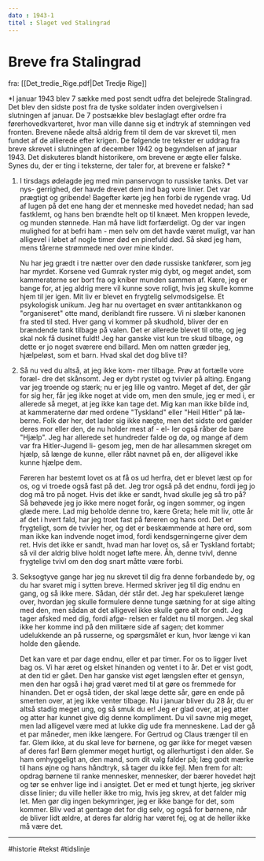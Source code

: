 ```yaml
---
dato : 1943-1
titel : Slaget ved Stalingrad
---
```



# Breve fra Stalingrad 
fra: [[Det_tredie_Rige.pdf|Det Tredje Rige]]


*I januar 1943 blev 7 sække med post sendt udfra det belejrede Stalingrad. Det blev den sidste post fra de tyske soldater inden overgivelsen i slutningen af januar. De 7 postsække blev beslaglagt efter ordre fra førerhovedkvarteret, hvor man ville danne sig et indtryk af stemningen ved fronten. Brevene nåede altså aldrig frem til dem de var skrevet til, men fundet af de allierede efter krigen. De følgende tre tekster er uddrag fra breve skrevet i slutningen af december 1942 og begyndelsen af januar 1943. Det diskuteres blandt historikere, om brevene er ægte eller falske. Synes du, der er ting i teksterne, der taler for, at brevene er falske? *

1. I tirsdags ødelagde jeg med min panservogn to russiske tanks. Det var nys- gerrighed, der havde drevet dem ind bag vore linier. Det var prægtigt og gribende! Bagefter kørte jeg hen forbi de rygende vrag. Ud af lugen på det ene hang der et menneske med hovedet nedad; han sad fastklemt, og hans ben brændte helt op til knæet. Men kroppen levede, og munden stønnede. Han må have lidt forfærdeligt. Og der var ingen mulighed for at befri ham - men selv om det havde været muligt, var han alligevel i løbet af nogle timer død en pinefuld død. Så skød jeg ham, mens tårerne strømmede ned over mine kinder. 
	
	Nu har jeg grædt i tre nætter over den døde russiske tankfører, som jeg har myrdet. Korsene ved Gumrak ryster mig dybt, og meget andet, som kammeraterne ser bort fra og kniber munden sammen af. Kære, jeg er bange for, at jeg aldrig mere vil kunne sove roligt, hvis jeg skulle komme hjem til jer igen. Mit liv er blevet en frygtelig selvmodsigelse. Et psykologisk unikum. Jeg har nu overtaget en svær antitankkanon og "organiseret" otte mand, deriblandt fire russere. Vi ni slæber kanonen fra sted til sted. Hver gang vi kommer på skudhold, bliver der en brændende tank tilbage på valen. Det er allerede blevet til otte, og jeg skal nok få dusinet fuldt! Jeg har ganske vist kun tre skud tilbage, og dette er jo noget sværere end billard. Men om natten græder jeg, hjælpeløst, som et barn. Hvad skal det dog blive til?

2. Så nu ved du altså, at jeg ikke kom- mer tilbage. Prøv at fortælle vore foræl- dre det skånsomt. Jeg er dybt rystet og tvivler på alting. Engang var jeg troende og stærk; nu er jeg lille og vantro. Meget af det, der går for sig her, får jeg ikke noget at vide om, men den smule, jeg er med i, er allerede så meget, at jeg ikke kan tage det. Mig kan man ikke bilde ind, at kammeraterne dør med ordene "Tyskland" eller "Heil Hitler" på læ- berne. Folk dør her, det lader sig ikke nægte, men det sidste ord gælder deres mor eller den, de nu holder mest af - el- ler også råber de bare "Hjælp". Jeg har allerede set hundreder falde og dø, og mange af dem var fra Hitler-Jugend li- gesom jeg, men de har allesammen skreget om hjælp, så længe de kunne, eller råbt navnet på en, der alligevel ikke kunne hjælpe dem. 

	Føreren har bestemt lovet os at få os ud herfra, det er blevet læst op for os, og vi troede også fast på det. Jeg tror også på det endnu, fordi jeg jo dog må tro på noget. Hvis det ikke er sandt, hvad skulle jeg så tro på? Så behøvede jeg jo ikke mere noget forår, og ingen sommer, og ingen glæde mere. Lad mig beholde denne tro, kære Greta; hele mit liv, otte år af det i hvert fald, har jeg troet fast på føreren og hans ord. Det er frygteligt, som de tvivler her, og det er beskæmmende at høre ord, som man ikke kan indvende noget imod, fordi kendsgerningerne giver dem ret. Hvis det ikke er sandt, hvad man har lovet os, så er Tyskland fortabt; så vil der aldrig blive holdt noget løfte mere. Åh, denne tvivl, denne frygtelige tvivl om den dog snart måtte være forbi. 

3. Seksogtyve gange har jeg nu skrevet til dig fra denne forbandede by, og du har svaret mig i sytten breve. Hermed skriver jeg til dig endnu en gang, og så ikke mere. Sådan, dér står det. Jeg har spekuleret længe over, hvordan jeg skulle formulere denne tunge sætning for at sige alting med den, men sådan at det alligevel ikke skulle gøre alt for ondt. Jeg tager afsked med dig, fordi afgø- relsen er faldet nu til morgen. Jeg skal ikke her komme ind på den militære side af sagen; det kommer udelukkende an på russerne, og spørgsmålet er kun, hvor længe vi kan holde den gående. 

	Det kan vare et par dage endnu, eller et par timer. For os to ligger livet bag os. Vi har æret og elsket hinanden og ventet i to år. Det er vist godt, at den tid er gået. Den har ganske vist øget længslen efter et gensyn, men den har også i høj grad været med til at gøre os fremmede for hinanden. Det er også tiden, der skal læge dette sår, gøre en ende på smerten over, at jeg ikke venter tilbage. Nu i januar bliver du 28 år, du er altså stadig meget ung, og så smuk du er! Jeg er glad over, at jeg atter og atter har kunnet give dig denne kompliment. Du vil savne mig meget, men lad alligevel være med at lukke dig ude fra menneskene. Lad der gå et par måneder, men ikke længere. For Gertrud og Claus trænger til en far. Glem ikke, at du skal leve for børnene, og gør ikke for meget væsen af deres far! Børn glemmer meget hurtigt, og allerhurtigst i den alder. Se ham omhyggeligt an, den mand, som dit valg falder på; læg godt mærke til hans øjne og hans håndtryk, så tager du ikke fejl. Men frem for alt: opdrag børnene til ranke mennesker, mennesker, der bærer hovedet højt og tør se enhver lige ind i ansigtet. Det er med et tungt hjerte, jeg skriver disse linier; du ville heller ikke tro mig, hvis jeg skrev, at det falder mig let. Men gør dig ingen bekymringer, jeg er ikke bange for det, som kommer. Bliv ved at gentage det for dig selv, og også for børnene, når de bliver lidt ældre, at deres far aldrig har været fej, og at de heller ikke må være det.
 
 
 ---
 #historie 
 #tekst 
 #tidslinje 